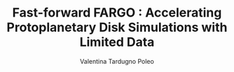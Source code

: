 ---
paperId: 27
author: Valentina Tardugno Poleo
publicationauthor: Tardugno Poleo, V.
title: "Fast-forward FARGO : Accelerating Protoplanetary Disk Simulations with Limited Data"
pdf: Valentina_Tardugno_Poleo.pdf
poster: --
pitch: --
type: --
topic: 
subtopic: 
link: https://doi.org/10.52591/lxai202407277
conference: icml
year: 2024
tags: icml-2024
location: Vienna, Austria
---